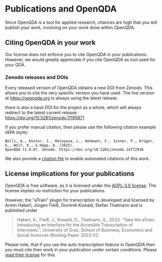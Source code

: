 # Publications and OpenQDA

Since OpenQDA is a tool for applied research, chances are high that you will publish
your work, involving on your work done within OpenQDA.

## Citing OpenQDA in your work

Our license does not enforce you to cite OpenQDA in your publications.
However, we would greatly appreciate if you cite OpenQDA as tool used for your QDA.

### Zenodo releases and DOIs
Every released version of OpenQDA obtains a new DOI from Zenodo. This allows you to cite
the very specific version you have used. The live version at https://openqda.org is always
using the latest release.

there is also a base DOI for the project as a whole,
which will always redirect to the latest current release: https://doi.org/10.5281/zenodo.11195871

If you prefer manual citation, then please use the following citation example (APA style):

```
Belli, A., Küster, J., Matayeva, L., Hohmann, F., Sinner, P., Krüger, G., Wolf, K., & Hepp, A. (2025). 
OpenQDA (1.0.0). Zenodo. https://doi.org/10.5281/zenodo.14772936
```

We also provide a [citation file](https://github.com/openqda/openqda/blob/main/CITATION.cff)
to enable automated citations of this work.

## License implications for your publications
OpenQDA is free software, as it is licensed under the [AGPL-3.0 license](https://www.gnu.org/licenses/agpl-3.0.en.html).
The license implies no restriction for your publications.

However, the "aTrain" plugin for transcription is developed and licensed by Armin Haberl, Jürgen Fleiß,
Dominik Kowald, Stefan Thalmann and is published under

> Haberl, A., Fleiß, J., Kowald, D., Thalmann, S., 2023.
> “Take the aTrain. Introducing an Interface for the Accesible Transcription of Interviews.”,
> University of Graz, School of Business, Economics and Social Sciences Working Paper 2023-02.

Please note, that if you use the auto-transcription feature in OpenQDA then you must
cite their work in your publication under certain conditions.
Please [read their license](https://github.com/JuergenFleiss/aTrain/blob/main/LICENSE) for this.


